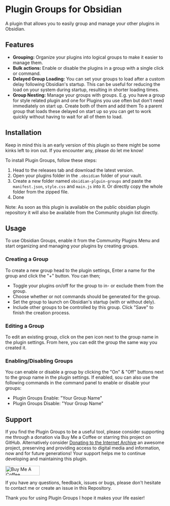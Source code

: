 # Plugin Groups for Obsidian

A plugin that allows you to easily group and manage your other plugins in Obsidian.

## Features

-   **Grouping:** Organize your plugins into logical groups to make it easier to manage them.
-   **Bulk actions:** Enable or disable the plugins in a group with a single click or command.
-   **Delayed Group Loading:** You can set your groups to load after a custom delay following Obsidian's startup. This can be useful for reducing the load on your system during startup, resulting in shorter loading times.
-   **Group Nesting:** Manage your groups with groups.  E.g. you have a group for style related plugin and one for Plugins you use often but don't need immediately on start up. Create both of them and add them To a parent group that loads these delayed on start up so you can get to work quickly without having to wait for all of them to load.

## Installation



Keep in mind this is an early version of this plugin so there might be some kinks left to iron out. If you encounter any, please do let me know!

To install Plugin Groups, follow these steps:

1.  Head to the releases tab and download the latest version.
2.  Open your plugins folder in the `.obsidian` folder of your vault.
3.  Create a new folder named `obsidian-plguin-groups` and paste the `manifest.json`, `style.css` and `main.js` into it. Or directly copy the whole folder from the zipped file.
4.  Done

Note: As soon as this plugin is available on the public obsidian plugin repository it will also be available from the Community plugin list directly.

## Usage

To use Obsidian Groups, enable it from the Community Plugins Menu and start organizing and managing your plugins by creating groups.

### Creating a Group

To create a new group head to the plugin settings, Enter a name for the group and click the "+" button. You can then;
- Toggle your plugins on/off for the group to in- or exclude them from the group.
- Choose whether or not commands should be generated for the group.
- Set the group to launch on Obsidian's startup (with or without dely).
- Include other groups to be controlled by this group.
  Click "Save" to finish the creation process.

### Editing a Group

To edit an existing group, click on the pen icon next to the group name in the plugin settings. From here, you can edit the group the same way you created it.

### Enabling/Disabling Groups

You can enable or disable a group by clicking the "On" & "Off" buttons next to the group name in the plugin settings. If enabled, sou can also use the following commands in the command panel to enable or disable your groups:

-   Plugin Groups Enable: "Your Group Name"
-   Plugin Groups Disable: "Your Group Name"


## Support

If you find the Plugin Groups to be a useful tool, please consider supporting me through a donation via Buy Me a Coffee or starring this project on GitHub. Alternatively consider [Donating to the Internet Archive](https://archive.org/donate/) an awesome project, preserving and providing access to digital media and information, now and for future generations!
Your support helps me to continue developing and maintaining this plugin.

<a href="https://www.buymeacoffee.com/Mocca101" target="_blank"><img src="https://cdn.buymeacoffee.com/buttons/v2/default-violet.png" alt="Buy Me A Coffee" style="height: 30px !important;width: 108px !important;" ></a>


If you have any questions, feedback, issues or bugs, please don't hesitate to contact me or create an issue in this Repository.

Thank you for using  Plugin Groups I hope it makes your life easier!
